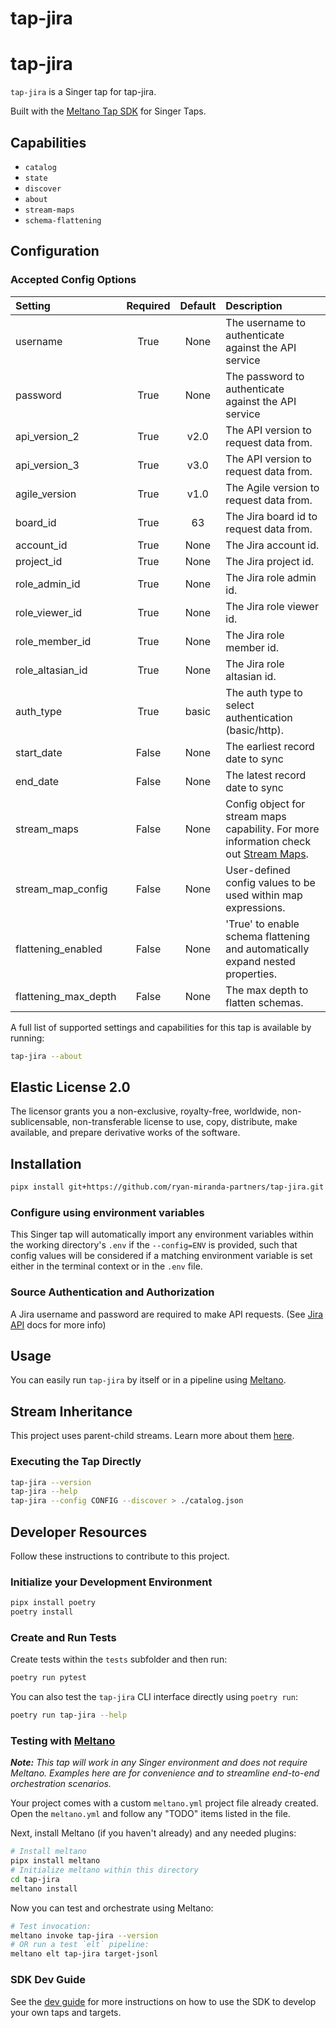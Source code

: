 # tap-jira
 
# tap-jira
 
`tap-jira` is a Singer tap for tap-jira.

Built with the [Meltano Tap SDK](https://sdk.meltano.com) for Singer Taps.

## Capabilities

* `catalog`
* `state`
* `discover`
* `about`
* `stream-maps`
* `schema-flattening`

## Configuration

### Accepted Config Options

| Setting             | Required | Default | Description |
|:--------------------|:--------:|:-------:|:------------|
| username            | True    | None    | The username to authenticate against the API service |
| password            | True    | None    | The password to authenticate against the API service |
| api_version_2       | True    | v2.0    | The API version to request data from. |
| api_version_3       | True    | v3.0    | The API version to request data from. |
| agile_version       | True    | v1.0    | The Agile version to request data from. |
| board_id            | True    | 63      | The Jira board id to request data from. |
| account_id          | True    | None    | The Jira account id. |
| project_id          | True    | None    | The Jira project id. |
| role_admin_id       | True    | None    | The Jira role admin id. |
| role_viewer_id      | True    | None    | The Jira role viewer id. |
| role_member_id      | True    | None    | The Jira role member id. |
| role_altasian_id    | True    | None    | The Jira role altasian id. |
| auth_type           | True    | basic   | The auth type to select authentication (basic/http). |
| start_date          | False   | None    | The earliest record date to sync |
| end_date            | False   | None    | The latest record date to sync |
| stream_maps         | False   | None    | Config object for stream maps capability. For more information check out [Stream Maps](https://sdk.meltano.com/en/latest/stream_maps.html). |
| stream_map_config   | False   | None    | User-defined config values to be used within map expressions. |
| flattening_enabled  | False   | None    | 'True' to enable schema flattening and automatically expand nested properties. |
| flattening_max_depth| False   | None    | The max depth to flatten schemas. |


A full list of supported settings and capabilities for this tap is available by running:

```bash
tap-jira --about
```

## Elastic License 2.0

The licensor grants you a non-exclusive, royalty-free, worldwide, non-sublicensable, non-transferable license to use, copy, distribute, make available, and prepare derivative works of the software.

## Installation

```bash
pipx install git+https://github.com/ryan-miranda-partners/tap-jira.git
```

### Configure using environment variables

This Singer tap will automatically import any environment variables within the working directory's
`.env` if the `--config=ENV` is provided, such that config values will be considered if a matching
environment variable is set either in the terminal context or in the `.env` file.

### Source Authentication and Authorization

A Jira username and password are required to make API requests. (See [Jira API](https://developer.atlassian.com/cloud/jira/platform/basic-auth-for-rest-apis/) docs for more info)

## Usage

You can easily run `tap-jira` by itself or in a pipeline using [Meltano](https://meltano.com/).

## Stream Inheritance

This project uses parent-child streams. Learn more about them [here](https://gitlab.com/meltano/sdk/-/blob/main/docs/parent_streams.md).

### Executing the Tap Directly

```bash
tap-jira --version
tap-jira --help
tap-jira --config CONFIG --discover > ./catalog.json
```

## Developer Resources

Follow these instructions to contribute to this project.

### Initialize your Development Environment

```bash
pipx install poetry
poetry install
```

### Create and Run Tests

Create tests within the `tests` subfolder and
  then run:

```bash
poetry run pytest
```

You can also test the `tap-jira` CLI interface directly using `poetry run`:

```bash
poetry run tap-jira --help
```

### Testing with [Meltano](https://www.meltano.com)

_**Note:** This tap will work in any Singer environment and does not require Meltano.
Examples here are for convenience and to streamline end-to-end orchestration scenarios._

Your project comes with a custom `meltano.yml` project file already created. Open the `meltano.yml` and follow any "TODO" items listed in
the file.

Next, install Meltano (if you haven't already) and any needed plugins:

```bash
# Install meltano
pipx install meltano
# Initialize meltano within this directory
cd tap-jira
meltano install
```

Now you can test and orchestrate using Meltano:

```bash
# Test invocation:
meltano invoke tap-jira --version
# OR run a test `elt` pipeline:
meltano elt tap-jira target-jsonl
```

### SDK Dev Guide

See the [dev guide](https://sdk.meltano.com/en/latest/dev_guide.html) for more instructions on how to use the SDK to
develop your own taps and targets.
